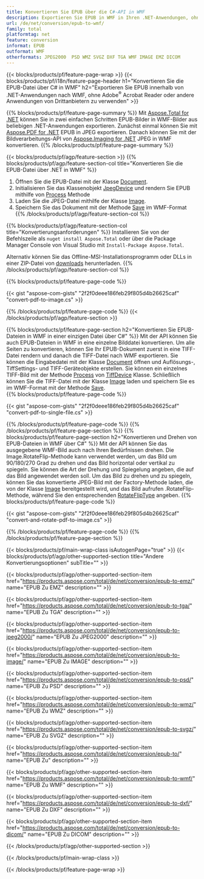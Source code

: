 ```yaml
---
title: Konvertieren Sie EPUB über die C#-API in WMF
description: Exportieren Sie EPUB in WMF in Ihren .NET-Anwendungen, ohne Anwendungen von Drittanbietern zu verwenden
url: /de/net/conversion/epub-to-wmf/
family: total
platformtag: net
feature: conversion
informat: EPUB
outformat: WMF
otherformats: JPEG2000  PSD WMZ SVGZ DXF TGA WMF IMAGE EMZ DICOM
---
```

{{< blocks/products/pf/feature-page-wrap >}}
{{< blocks/products/pf/i18n/feature-page-header h1="Konvertieren Sie die EPUB-Datei über C# in WMF" h2="Exportieren Sie EPUB innerhalb von .NET-Anwendungen nach WMF, ohne Adobe<sup>&reg;</sup> Acrobat Reader oder andere Anwendungen von Drittanbietern zu verwenden" >}}

{{% blocks/products/pf/feature-page-summary %}}
Mit [Aspose.Total for .NET](https://products.aspose.com/total/net/) können Sie in zwei einfachen Schritten EPUB-Bilder in WMF-Bilder aus beliebigen .NET-Anwendungen exportieren. Zunächst einmal können Sie mit [Aspose.PDF for .NET](https://products.aspose.com/pdf/net/) EPUB in JPEG exportieren. Danach können Sie mit der Bildverarbeitungs-API von [Aspose.Imaging for .NET](https://products.aspose.com/imaging/net/) JPEG in WMF konvertieren.
{{% /blocks/products/pf/feature-page-summary  %}}

{{< blocks/products/pf/agp/feature-section >}}
{{% blocks/products/pf/agp/feature-section-col title="Konvertieren Sie die EPUB-Datei über .NET in WMF" %}}
1. Öffnen Sie die EPUB-Datei mit der Klasse [Document](https://apireference.aspose.com/pdf/net/aspose.pdf/document).
2. Initialisieren Sie das Klassenobjekt [JpegDevice](https://apireference.aspose.com/pdf/net/aspose.pdf.devices/jpegdevice) und rendern Sie EPUB mithilfe von [Process](https://apireference.aspose.com/pdf/net/aspose.pdf.devices.pagedevice/process/methods/1) Methode
3. Laden Sie die JPEG-Datei mithilfe der Klasse [Image](https://apireference.aspose.com/imaging/net/aspose.imaging/image).
4. Speichern Sie das Dokument mit der Methode [Save](https://apireference.aspose.com/imaging/net/aspose.imaging.image/save/methods/4) im WMF-Format
{{% /blocks/products/pf/agp/feature-section-col %}}

{{% blocks/products/pf/agp/feature-section-col title="Konvertierungsanforderungen" %}}
Installieren Sie von der Befehlszeile als ```nuget install Aspose.Total``` oder über die Package Manager Console von Visual Studio mit ```Install-Package Aspose.Total```.

Alternativ können Sie das Offline-MSI-Installationsprogramm oder DLLs in einer ZIP-Datei von [downloads](https://downloads.aspose.com/total/net) herunterladen.
{{% /blocks/products/pf/agp/feature-section-col %}}

{{% blocks/products/pf/feature-page-code %}}

{{< gist "aspose-com-gists" "2f2f0deee186feb29f805d4b26625caf" "convert-pdf-to-image.cs" >}}


{{% /blocks/products/pf/feature-page-code %}}
{{< /blocks/products/pf/agp/feature-section >}}

{{% blocks/products/pf/feature-page-section  h2="Konvertieren Sie EPUB-Dateien in WMF in einer einzigen Datei über C#" %}}
Mit der API können Sie auch EPUB-Dateien in WMF in eine einzelne Bilddatei konvertieren. Um alle Seiten zu konvertieren, können Sie Ihr EPUB-Dokument zuerst in eine TIFF-Datei rendern und danach die TIFF-Datei nach WMF exportieren. Sie können die Eingabedatei mit der Klasse [Document](https://apireference.aspose.com/pdf/net/aspose.pdf/document) öffnen und Auflösungs-, TiffSettings- und TIFF-Geräteobjekte erstellen. Sie können ein einzelnes TIFF-Bild mit der Methode [Process](https://apireference.aspose.com/pdf/net/aspose.pdf.devices.documentdevice/process/methods/3) von [TiffDevice](https://apireference.aspose.com/pdf/net/aspose.pdf.devices/tiffdevice) Klasse. Schließlich können Sie die TIFF-Datei mit der Klasse [Image](https://apireference.aspose.com/imaging/net/aspose.imaging/image) laden
und speichern Sie es im WMF-Format mit der Methode [Save](https://apireference.aspose.com/imaging/net/aspose.imaging.image/save/methods/4).  
{{% blocks/products/pf/feature-page-code %}}

{{< gist "aspose-com-gists" "2f2f0deee186feb29f805d4b26625caf" "convert-pdf-to-single-file.cs" >}}

{{% /blocks/products/pf/feature-page-code  %}}
{{% /blocks/products/pf/feature-page-section %}}
{{% blocks/products/pf/feature-page-section  h2="Konvertieren und Drehen von EPUB-Dateien in WMF über C#" %}}
Mit der API können Sie das ausgegebene WMF-Bild auch nach Ihren Bedürfnissen drehen. Die Image.RotateFlip-Methode kann verwendet werden, um das Bild um 90/180/270 Grad zu drehen und das Bild horizontal oder vertikal zu spiegeln. Sie können die Art der Drehung und Spiegelung angeben, die auf das Bild angewendet werden soll. Um das Bild zu drehen und zu spiegeln, können Sie das konvertierte JPEG-Bild mit der Factory-Methode laden, die von der Klasse [Image](https://apireference.aspose.com/imaging/net/aspose.imaging/image) bereitgestellt wird, und das Bild aufrufen .RotateFlip-Methode, während Sie den entsprechenden [RotateFlipType](https://apireference.aspose.com/imaging/net/aspose.imaging/rotatefliptype) angeben. 
{{% blocks/products/pf/feature-page-code %}}

{{< gist "aspose-com-gists" "2f2f0deee186feb29f805d4b26625caf" "convert-and-rotate-pdf-to-image.cs" >}}

{{% /blocks/products/pf/feature-page-code  %}}
{{% /blocks/products/pf/feature-page-section %}}

{{< blocks/products/pf/main-wrap-class isAutogenPage="true" >}}
{{< blocks/products/pf/agp/other-supported-section title="Andere Konvertierungsoptionen" subTitle="" >}}

{{< blocks/products/pf/agp/other-supported-section-item href="https://products.aspose.com/total/de/net/conversion/epub-to-emz/" name="EPUB Zu EMZ" description="" >}}

{{< blocks/products/pf/agp/other-supported-section-item href="https://products.aspose.com/total/de/net/conversion/epub-to-tga/" name="EPUB Zu TGA" description="" >}}

{{< blocks/products/pf/agp/other-supported-section-item href="https://products.aspose.com/total/de/net/conversion/epub-to-jpeg2000/" name="EPUB Zu JPEG2000" description="" >}}

{{< blocks/products/pf/agp/other-supported-section-item href="https://products.aspose.com/total/de/net/conversion/epub-to-image/" name="EPUB Zu IMAGE" description="" >}}

{{< blocks/products/pf/agp/other-supported-section-item href="https://products.aspose.com/total/de/net/conversion/epub-to-psd/" name="EPUB Zu PSD" description="" >}}

{{< blocks/products/pf/agp/other-supported-section-item href="https://products.aspose.com/total/de/net/conversion/epub-to-wmz/" name="EPUB Zu WMZ" description="" >}}

{{< blocks/products/pf/agp/other-supported-section-item href="https://products.aspose.com/total/de/net/conversion/epub-to-svgz/" name="EPUB Zu SVGZ" description="" >}}

{{< blocks/products/pf/agp/other-supported-section-item href="https://products.aspose.com/total/de/net/conversion/epub-to/" name="EPUB Zu" description="" >}}

{{< blocks/products/pf/agp/other-supported-section-item href="https://products.aspose.com/total/de/net/conversion/epub-to-wmf/" name="EPUB Zu WMF" description="" >}}

{{< blocks/products/pf/agp/other-supported-section-item href="https://products.aspose.com/total/de/net/conversion/epub-to-dxf/" name="EPUB Zu DXF" description="" >}}

{{< blocks/products/pf/agp/other-supported-section-item href="https://products.aspose.com/total/de/net/conversion/epub-to-dicom/" name="EPUB Zu DICOM" description="" >}}



{{< /blocks/products/pf/agp/other-supported-section >}}

{{< /blocks/products/pf/main-wrap-class >}}

{{< /blocks/products/pf/feature-page-wrap >}}